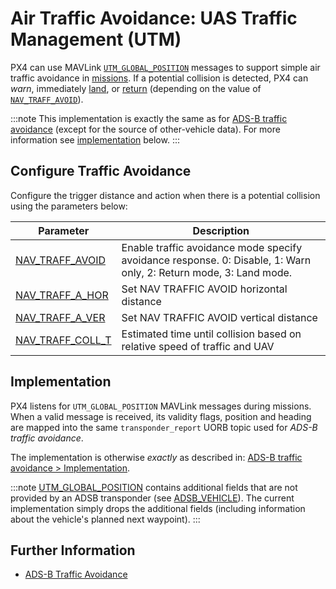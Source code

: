 # Air Traffic Avoidance: UAS Traffic Management (UTM)

PX4 can use MAVLink [`UTM_GLOBAL_POSITION`](https://mavlink.io/en/messages/common.html#UTM_GLOBAL_POSITION) messages to support simple air traffic avoidance in [missions](../flight_modes/mission.md).
If a potential collision is detected, PX4 can *warn*, immediately [land](../flight_modes/land.md), or [return](../flight_modes/return.md) (depending on the value of [`NAV_TRAFF_AVOID`](#NAV_TRAFF_AVOID)).

:::note
This implementation is exactly the same as for [ADS-B traffic avoidance](../advanced_features/traffic_avoidance_adsb.md) (except for the source of other-vehicle data).
For more information see [implementation](#implementation) below.
:::


## Configure Traffic Avoidance

Configure the trigger distance and action when there is a potential collision using the parameters below:

Parameter | Description
--- | ---
<a id="NAV_TRAFF_AVOID"></a>[NAV_TRAFF_AVOID](../advanced_config/parameter_reference.md#NAV_TRAFF_AVOID)  | Enable traffic avoidance mode specify avoidance response. 0: Disable, 1: Warn only, 2: Return mode, 3: Land mode.
<a id="NAV_TRAFF_A_HOR"></a>[NAV_TRAFF_A_HOR](../advanced_config/parameter_reference.md#NAV_TRAFF_A_HOR)  | Set NAV TRAFFIC AVOID horizontal distance
<a id="NAV_TRAFF_A_VER"></a>[NAV_TRAFF_A_VER](../advanced_config/parameter_reference.md#NAV_TRAFF_A_VER)  | Set NAV TRAFFIC AVOID vertical distance
<a id="NAV_TRAFF_COLL_T"></a>[NAV_TRAFF_COLL_T](../advanced_config/parameter_reference.md#NAV_TRAFF_COLL_T) | Estimated time until collision based on relative speed of traffic and UAV


## Implementation

PX4 listens for `UTM_GLOBAL_POSITION` MAVLink messages during missions.
When a valid message is received, its validity flags, position and heading are mapped into the same `transponder_report` UORB topic used for *ADS-B traffic avoidance*.

The implementation is otherwise *exactly* as described in: [ADS-B traffic avoidance > Implementation](../advanced_features/traffic_avoidance_adsb.md#implementation).

:::note
[UTM_GLOBAL_POSITION](https://mavlink.io/en/messages/common.html#UTM_GLOBAL_POSITION) contains additional fields that are not provided by an ADSB transponder (see [ADSB_VEHICLE](https://mavlink.io/en/messages/common.html#ADSB_VEHICLE)).
The current implementation simply drops the additional fields (including information about the vehicle's planned next waypoint).
:::

## Further Information

- [ADS-B Traffic Avoidance](../advanced_features/traffic_avoidance_adsb.md)
